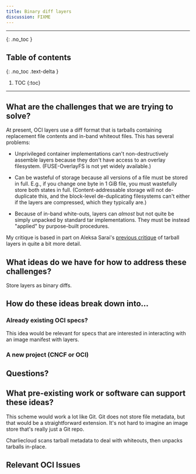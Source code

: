 ```yaml
---
title: Binary diff layers
discussion: FIXME
---
```


---

{: .no_toc }

## Table of contents
{: .no_toc .text-delta }

1. TOC
{:toc}

---

## What are the challenges that we are trying to solve?

At present, OCI layers use a diff format that is tarballs containing
replacement file contents and in-band whiteout files. This has several
problems:

* Unprivileged container implementations can't non-destructively assemble
  layers because they don't have access to an overlay filesystem.
  (FUSE-OverlayFS is not yet widely available.)

* Can be wasteful of storage because all versions of a file must be stored in
  full. E.g., if you change one byte in 1 GiB file, you must wastefully store
  both states in full. (Content-addressable storage will not de-duplicate
  this, and the block-level de-duplicating filesystems can't either if the
  layers are compressed, which they typically are.)

* Because of in-band white-outs, layers can *almost* but not quite be simply
  unpacked by standard tar implementations. They must be instead "applied" by
  purpose-built procedures.

My critique is based in part on Aleksa Sarai's [previous critique][1] of
tarball layers in quite a bit more detail.

[1]: https://www.cyphar.com/blog/post/20190121-ociv2-images-i-tar

## What ideas do we have for how to address these challenges?

Store layers as binary diffs.

## How do these ideas break down into...

### Already existing OCI specs?

This idea would be relevant for specs that are interested in interacting with
an image manifest with layers.

### A new project (CNCF or OCI)


## Questions?


## What pre-existing work or software can support these ideas?

This scheme would work a lot like Git. Git does not store file metadata, but
that would be a straightforward extension. It's not hard to imagine an image
store that's really just a Git repo.

Charliecloud scans tarball metadata to deal with whiteouts, then unpacks
tarballs in-place.


## Relevant OCI Issues
